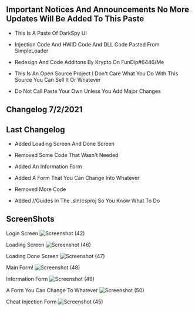 Important Notices And Announcements No More Updates Will Be Added To This Paste
------------------------------------------------------------------------------------------------------------
- This Is A Paste Of DarkSpy UI 

- Injection Code And HWID Code And DLL Code Pasted From SimpleLoader 

- Redesign And Code Additons By Krypto On FunDip#6446/Me                                                   

- This Is An Open Source Project I Don't Care What You Do With This Source You Can Sell It Or Whatever     

- Do Not Call Paste Your Own Unless You Add Major Changes                                          

Changelog 7/2/2021
-------------------------------------------------------------------------------------------------------------
Last Changelog
-------------------------------------------------------------------------------------------------------------
- Added Loading Screen And Done Screen 

- Removed Some Code That Wasn't Needed

- Added An Information Form

- Added A Form That You Can Change Into Whatever

- Removed More Code

- Added //Guides In The .sln/csproj So You Know What To Do

ScreenShots
-------------------------------------------------------------------------------------------------------------
Login Screen 
![Screenshot (42)](https://user-images.githubusercontent.com/83477843/124200817-199d9880-da8b-11eb-8a35-59c1d1396603.png)


Loading Screen
![Screenshot (46)](https://user-images.githubusercontent.com/83477843/124206048-60918b00-da97-11eb-80be-a2fe100779fe.png)


Loading Done Screen
![Screenshot (47)](https://user-images.githubusercontent.com/83477843/124206070-6a1af300-da97-11eb-8ce6-edcfd278d4ce.png)


Main Form!
![Screenshot (48)](https://user-images.githubusercontent.com/83477843/124212112-39d95180-daa3-11eb-9203-2c5083aa176f.png)


Information Form
![Screenshot (49)](https://user-images.githubusercontent.com/83477843/124212141-48c00400-daa3-11eb-845f-b3fc2a7ec819.png)


A Form You Can Change To Whatever
![Screenshot (50)](https://user-images.githubusercontent.com/83477843/124212167-57a6b680-daa3-11eb-897e-f8ba72cb47cd.png)



Cheat Injection Form
![Screenshot (45)](https://user-images.githubusercontent.com/83477843/124200927-6a14f600-da8b-11eb-9295-5ca31cf67270.png)

